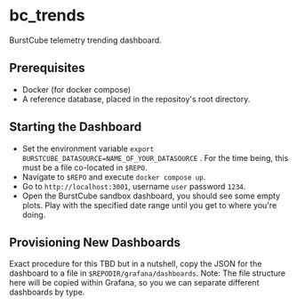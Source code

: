 # bc_trends
BurstCube telemetry trending dashboard. 

## Prerequisites
- Docker (for docker compose)
- A reference database, placed in the repositoy's root directory.

## Starting the Dashboard
- Set the environment variable `export BURSTCUBE_DATASOURCE=NAME_OF_YOUR_DATASOURCE` . For the time being, this must be a file co-located in `$REPO`. 
- Navigate to `$REPO` and execute `docker compose up`. 
- Go to `http://localhost:3001`, username `user` password `1234`.
- Open the BurstCube sandbox dashboard, you should see some empty plots. Play with the specified date range until you get to where you're doing.

## Provisioning New Dashboards
Exact procedure for this TBD but in a nutshell, copy the JSON for the dashboard to a file in `$REPODIR/grafana/dashboards`. 
Note: The file structure here will be copied within Grafana, so you we can separate different dashboards by type.
